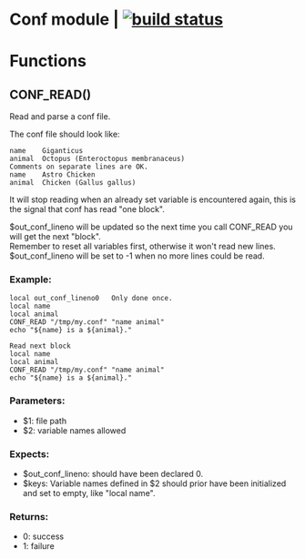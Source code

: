 # Conf module | [![build status](https://gitlab.com/space-sh/conf/badges/master/build.svg)](https://gitlab.com/space-sh/conf/commits/master)


# Functions 

## CONF\_READ()  
  
  
  
Read and parse a conf file.  
  
The conf file should look like:  
```  
name    Giganticus  
animal  Octopus (Enteroctopus membranaceus)  
Comments on separate lines are OK.  
name    Astro Chicken  
animal  Chicken (Gallus gallus)  
```  
  
It will stop reading when an already set variable is encountered again, this is the signal that conf has read "one block".  
  
$out\_conf\_lineno will be updated so the next time you call CONF\_READ you will get the next "block".  
Remember to reset all variables first, otherwise it won't read new lines.  
$out\_conf\_lineno will be set to -1 when no more lines could be read.  
  
### Example:  
` local out_conf_lineno0   Only done once. `  
` local name `  
` local animal `  
` CONF_READ "/tmp/my.conf" "name animal" `  
` echo "${name} is a ${animal}." `  
  
` Read next block `  
` local name `  
` local animal `  
` CONF_READ "/tmp/my.conf" "name animal" `  
` echo "${name} is a ${animal}." `  
  
### Parameters:  
- $1: file path  
- $2: variable names allowed  
  
### Expects:  
- $out\_conf\_lineno: should have been declared  0.  
- $keys: Variable names defined in $2 should prior have been initialized and set to empty, like "local name".  
  
### Returns:  
- 0: success  
- 1: failure  
  
  
  
